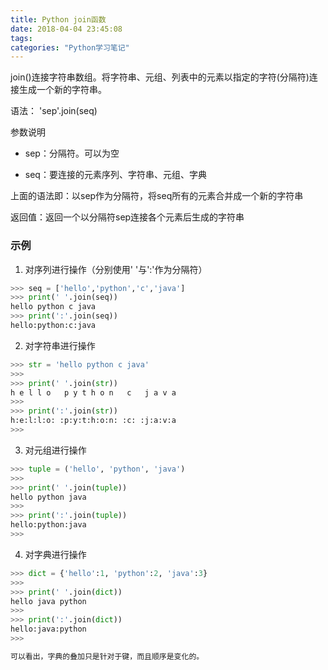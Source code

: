 ```yaml
---
title: Python join函数
date: 2018-04-04 23:45:08
tags:
categories: "Python学习笔记"
---
```


join()连接字符串数组。将字符串、元组、列表中的元素以指定的字符(分隔符)连接生成一个新的字符串。

语法：  'sep'.join(seq)

参数说明

* sep：分隔符。可以为空

* seq：要连接的元素序列、字符串、元组、字典

上面的语法即：以sep作为分隔符，将seq所有的元素合并成一个新的字符串

返回值：返回一个以分隔符sep连接各个元素后生成的字符串

<!--more-->

### 示例

1. 对序列进行操作（分别使用' '与':'作为分隔符）

```python
>>> seq = ['hello','python','c','java']
>>> print(' '.join(seq))
hello python c java
>>> print(':'.join(seq))
hello:python:c:java
```

2. 对字符串进行操作

```python
>>> str = 'hello python c java'
>>> 
>>> print(' '.join(str))
h e l l o   p y t h o n   c   j a v a
>>> 
>>> print(':'.join(str))
h:e:l:l:o: :p:y:t:h:o:n: :c: :j:a:v:a
>>> 
```

3. 对元组进行操作

```python
>>> tuple = ('hello', 'python', 'java')
>>> 
>>> print(' '.join(tuple))
hello python java
>>> 
>>> print(':'.join(tuple))
hello:python:java
>>> 
```

4. 对字典进行操作

```python
>>> dict = {'hello':1, 'python':2, 'java':3}
>>> 
>>> print(' '.join(dict))
hello java python
>>> 
>>> print(':'.join(dict))
hello:java:python
>>>

可以看出，字典的叠加只是针对于键，而且顺序是变化的。
```



